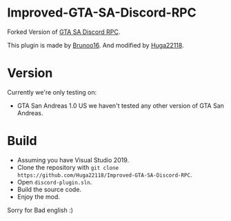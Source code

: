 # Improved-GTA-SA-Discord-RPC
Forked Version of [GTA SA Discord RPC](https://github.com/Brunoo16/gtasa-discord-plugin).

This plugin is made by [Brunoo16](https://github.com/Brunoo16).
And modified by [Huga22118](https://github.com/Huga22118).

# Version
Currently we're only testing on:
- GTA San Andreas 1.0 US
we haven't tested any other version of GTA San Andreas.

# Build
- Assuming you have Visual Studio 2019.
- Clone the repository with `git clone https://github.com/Huga22118/Improved-GTA-SA-Discord-RPC`.
- Open `discord-plugin.sln`.
- Build the source code.
- Enjoy the mod.

Sorry for Bad english :) 


